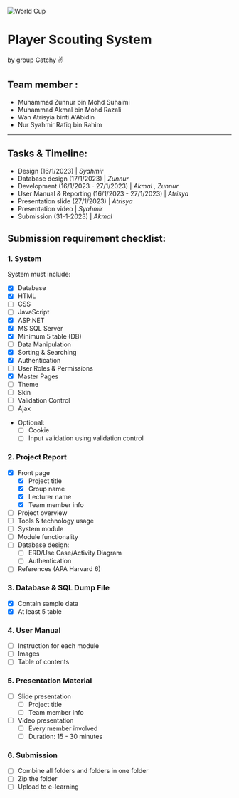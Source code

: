 ![World Cup](https://img.freepik.com/free-vector/banner-theme-world-championship-qatar-2022_87202-1274.jpg?w=1380&t=st=1673857927~exp=1673858527~hmac=525d10cbe3a5ebc1b642f071d7c747f16522767dcf57d0c905dacd5c6580a3fe)


# Player Scouting System

by group Catchy :v:

## Team member :
- Muhammad Zunnur bin Mohd Suhaimi
- Muhammad Akmal bin Mohd Razali
- Wan Atrisyia binti A'Abidin
- Nur Syahmir Rafiq bin Rahim

---
## Tasks & Timeline:

- Design (16/1/2023) | *Syahmir*
- Database design (17/1/2023) | *Zunnur*
- Development (16/1/2023 - 27/1/2023) | *Akmal , Zunnur*
- User Manual & Reporting (16/1/2023 - 27/1/2023) | *Atrisya*
- Presentation slide (27/1/2023) | *Atrisya*
- Presentation video | *Syahmir*
- Submission (31-1-2023) | *Akmal*


## Submission requirement checklist:

### 1. System

System must include:
- [x] Database
- [x] HTML
- [ ] CSS
- [ ] JavaScript
- [x] ASP.NET
- [x] MS SQL Server
- [x] Minimum 5 table (DB)
- [ ] Data Manipulation
- [x] Sorting & Searching
- [x] Authentication
- [ ] User Roles & Permissions
- [x] Master Pages
- [ ] Theme
- [ ] Skin
- [ ] Validation Control
- [ ] Ajax
- Optional:
  - [ ] Cookie
  - [ ] Input validation using validation control

### 2. Project Report
- [x] Front page
     - [x] Project title
     - [x] Group name
     - [x] Lecturer name
     - [x] Team member info 
- [ ] Project overview
- [ ] Tools & technology usage
- [ ] System module
- [ ] Module functionality
- [ ] Database design:
     - [ ] ERD/Use Case/Activity Diagram
     - [ ] Authentication
- [ ] References (APA Harvard 6)

### 3. Database & SQL Dump File
- [x] Contain sample data
- [x] At least 5 table

### 4. User Manual
- [ ] Instruction for each module
- [ ] Images
- [ ] Table of contents

### 5. Presentation Material
- [ ] Slide presentation
  - [ ] Project title
  - [ ] Team member info
- [ ] Video presentation
  - [ ] Every member involved
  - [ ] Duration: 15 - 30 minutes

### 6. Submission
- [ ] Combine all folders and folders in one folder
- [ ] Zip the folder
- [ ] Upload to e-learning
